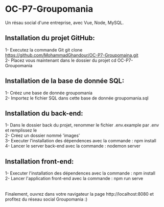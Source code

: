 # OC-P7-Groupomania
Un résau social d'une entreprise, avec Vue, Node, MySQL.

## Installation du projet GitHub:
1- Executez la commande Git git clone https://github.com/MohammadGhandour/OC-P7-Groupomaina.git <br/>
2- Placez vous maintenant dans le dossier du projet cd OC-P7-Groupomania

## Installation de la base de donnée SQL:
1- Créez une base de donnée groupomania <br/>
2- Importez le fichier SQL dans cette base de donnée groupomania.sql

## Installation du back-end:
1- Dans le dossier back du projet, renommer le fichier .env.example par .env et remplissez le <br/>
2- Créez un dossier nommé 'images' <br/>
3- Executer l'installation des dépendences avec la commande : npm install <br/>
4- Lancer le server back-end avec la commande : nodemon server <br/>

## Installation front-end:
1- Executer l'installation des dépendences avec la commande : npm install <br/>
2- Lancer l'application front-end avec la commande : npm run serve <br/>
<br/><br/>
Finalement, ouvrez dans votre navigateur la page http://localhost:8080 et profitez du réseau social Groupomania :)
